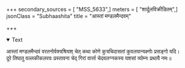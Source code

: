 +++
secondary_sources = [ "MSS_5633",]
meters = [ "शार्दूलविक्रीडितम्",]
jsonClass = "Subhaashita"
title = "आस्तां मण्डलमैन्दवम्"

+++

<details open><summary>Text</summary>

आस्तां मण्डलमैन्दवं वरतनोर्वक्त्रश्रियश् चेत् कथा कोणे कुत्रचिदासतां कुवलयान्यक्ष्णोः प्रसङ्गो यदि।  
दूरे तिष्ठतु वल्लकीकलरवः प्रस्तावना चेद् गिरां वार्त्ता चेदवलग्नकस्य यशसां व्योम्नः प्रथायै नमः॥
</details>
